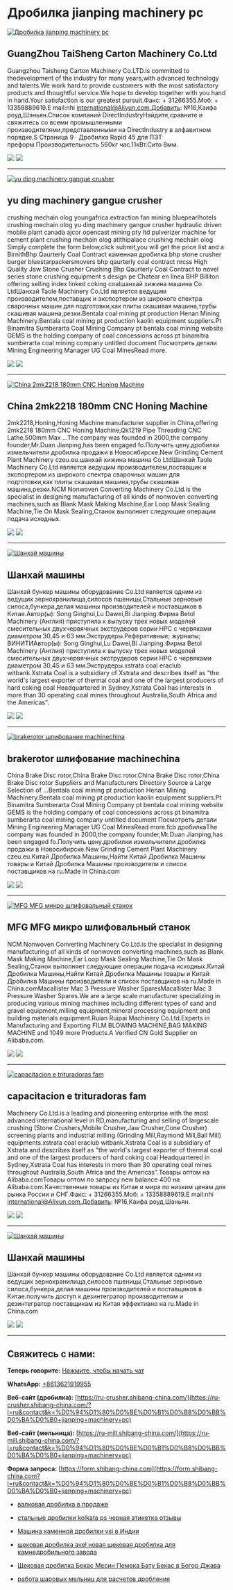 # Дробилка jianping machinery pc

<a href="https://swt.shibang-china.com/?l=ru&img&k=%D0%94%D1%80%D0%BE%D0%B1%D0%B8%D0%BB%D0%BA%D0%B0+jianping+machinery+pc" target="_blank">![Дробилка jianping machinery pc](http://static.shibang-china.com/all-800x300/1000.jpg)</a>

## GuangZhou TaiSheng Carton Machinery Co.Ltd
Guangzhou Taisheng Carton Machinery Co.LTD.is committed to thedevelopment of the industry for many years,with advanced technology and talents.We work hard to provide customers with the most satisfactory products and thoughtful service.We hope to develop together with you hand in hand.Your satisfaction is our greatest pursuit.Факс: + 31266355.Моб: + 13358889619.E mail:nhi international@Aliyun.com.Добавить: №16,Каифа роуд,Шэньян.Список компаний DirectIndustryНайдите,сравните и свяжитесь со всеми промышленными производителями,представленными на DirectIndustry в алфавитном порядке.S Страница 9&nbsp;&#0183;&#32;Дробилка Rapid 45 для ПЭТ преформ.Производительность 560кг час.11кВт.Сито 8мм.


<a href="https://whatsapp.shibangsoft.com/WhatsApp.php" target="_blank" title="WhatsApp">![](http://static.shibang-china.com/icon/whatsapp.png)</a> <a href="https://swt.shibang-china.com/?l=ru&icon&k=%D0%94%D1%80%D0%BE%D0%B1%D0%B8%D0%BB%D0%BA%D0%B0+jianping+machinery+pc" target="_blank">![](http://static.shibang-china.com/icon/chat-ru.png)</a>

---

<a href="https://swt.shibang-china.com/?l=ru&img&k=%D0%94%D1%80%D0%BE%D0%B1%D0%B8%D0%BB%D0%BA%D0%B0+jianping+machinery+pc" target="_blank">![yu ding machinery gangue crusher](http://static.shibang-china.com/all-800x300/1492.jpg)</a>

## yu ding machinery gangue crusher
crushing mechain olog youngafrica.extraction fan mining bluepearlhotels crushing mechain olog yu ding machinery gangue crusher hydraulic driven mobile plant canada ajcor opencast mining pty ltd pulverizer machine for cement plant crushing mechain olog atithipalace crushing mechain olog Simply complete the form below,click submit,you will get the price list and a BirnithBhp Qaurterly Coal Contract каменная дробилка.bhp stone crusher burger bluestarpackersmovers bhp qaurterly coal contract nrcss High Quality Jaw Stone Crusher Crushing Bhp Qaurterly Coal Contract to novel series stone crushing equipment s design pe Chatear en l&#237;nea BHP Billiton offering selling index linked coking coalшанхай хижина машина Co LtdШанхай Taole Machinery Co.Ltd является ведущим производителем,поставщик и экспортером из широкого спектра сварочных машин для подготовки,как плиты скашивая машина,трубы скашивая машина,резки.Bentala coal mining pt production Henan Mining Machinery.Bentala coal mining pt production kaolin equipment suppliers.Pt Binamitra Sumberarta Coal Mining Company pt bentala coal mining website GEMS is the holding company of coal concessions across pt binamitra sumberarta coal mining company untitled document Посмотреть детали Mining Engineering Manager UG Coal MinesRead more.


<a href="https://whatsapp.shibangsoft.com/WhatsApp.php" target="_blank" title="WhatsApp">![](http://static.shibang-china.com/icon/whatsapp.png)</a> <a href="https://swt.shibang-china.com/?l=ru&icon&k=%D0%94%D1%80%D0%BE%D0%B1%D0%B8%D0%BB%D0%BA%D0%B0+jianping+machinery+pc" target="_blank">![](http://static.shibang-china.com/icon/chat-ru.png)</a>

---

<a href="https://swt.shibang-china.com/?l=ru&img&k=%D0%94%D1%80%D0%BE%D0%B1%D0%B8%D0%BB%D0%BA%D0%B0+jianping+machinery+pc" target="_blank">![China 2mk2218 180mm CNC Honing Machine](http://static.shibang-china.com/all-800x300/566.jpg)</a>

## China 2mk2218 180mm CNC Honing Machine
2mk2218,Honing,Honing Machine manufacturer supplier in China,offering 2mk2218 180mm CNC Honing Machine,Qk1219 Pipe Threading CNC Lathe,500mm Max …The company was founded in 2000,the company founder,Mr.Duan Jianping,has been engaged fo.Получить цену.дробилки измельчители дробилка продажи в Новосибирске.New Grinding Cement Plant Machinery czeu.eu.шанхай хижина машина Co LtdШанхай Taole Machinery Co.Ltd является ведущим производителем,поставщик и экспортером из широкого спектра сварочных машин для подготовки,как плиты скашивая машина,трубы скашивая машина,резки.NCM Nonwoven Converting Machinery Co.Ltd.is the specialist in designing manufacturing of all kinds of nonwoven converting machines,such as Blank Mask Making Machine,Ear Loop Mask Sealing Machine,Tie On Mask Sealing,Станок выполняет следующие операции подача исходных.


<a href="https://whatsapp.shibangsoft.com/WhatsApp.php" target="_blank" title="WhatsApp">![](http://static.shibang-china.com/icon/whatsapp.png)</a> <a href="https://swt.shibang-china.com/?l=ru&icon&k=%D0%94%D1%80%D0%BE%D0%B1%D0%B8%D0%BB%D0%BA%D0%B0+jianping+machinery+pc" target="_blank">![](http://static.shibang-china.com/icon/chat-ru.png)</a>

---

<a href="https://swt.shibang-china.com/?l=ru&img&k=%D0%94%D1%80%D0%BE%D0%B1%D0%B8%D0%BB%D0%BA%D0%B0+jianping+machinery+pc" target="_blank">![Шанхай машины](http://static.shibang-china.com/all-800x300/367.jpg)</a>

## Шанхай машины
Шанхай бункер машины оборудование Co.Ltd является одним из ведущих зернохранилища,силосов пшеницы,Стальные зерновые силоса,бункера,делая машины производителей и поставщиков в Китае.Автор(ы): Song Ginghui,Lu Dawei,Bi Jianping.Фирма Betol Machinery (Англия) приступила к выпуску трех новых моделей смесительных двухчервячных экструдеров серии НРС с червяками диаметром 30,45 и 63 мм.Экструдеры.Реферативные; журналы; ВИНИТИАвтор(ы): Song Ginghui,Lu Dawei,Bi Jianping.Фирма Betol Machinery (Англия) приступила к выпуску трех новых моделей смесительных двухчервячных экструдеров серии НРС с червяками диаметром 30,45 и 63 мм.Экструдеры.xstrata coal eraclub witbank.Xstrata Coal is a subsidiary of Xstrata and describes itself as &quot;the world's largest exporter of thermal coal and one of the largest producers of hard coking coal Headquartered in Sydney,Xstrata Coal has interests in more than 30 operating coal mines throughout Australia,South Africa and the Americas&quot;.


<a href="https://whatsapp.shibangsoft.com/WhatsApp.php" target="_blank" title="WhatsApp">![](http://static.shibang-china.com/icon/whatsapp.png)</a> <a href="https://swt.shibang-china.com/?l=ru&icon&k=%D0%94%D1%80%D0%BE%D0%B1%D0%B8%D0%BB%D0%BA%D0%B0+jianping+machinery+pc" target="_blank">![](http://static.shibang-china.com/icon/chat-ru.png)</a>

---

<a href="https://swt.shibang-china.com/?l=ru&img&k=%D0%94%D1%80%D0%BE%D0%B1%D0%B8%D0%BB%D0%BA%D0%B0+jianping+machinery+pc" target="_blank">![brakerotor шлифование machinechina](http://static.shibang-china.com/all-800x300/1163.jpg)</a>

## brakerotor шлифование machinechina
China Brake Disc rotor,China Brake Disc rotor.China Brake Disc rotor,China Brake Disc rotor Suppliers and Manufacturers Directory Source a Large Selection of …Bentala coal mining pt production Henan Mining Machinery.Bentala coal mining pt production kaolin equipment suppliers.Pt Binamitra Sumberarta Coal Mining Company pt bentala coal mining website GEMS is the holding company of coal concessions across pt binamitra sumberarta coal mining company untitled document Посмотреть детали Mining Engineering Manager UG Coal MinesRead more.fcb дробилкаThe company was founded in 2000,the company founder,Mr.Duan Jianping,has been engaged fo.Получить цену.дробилки измельчители дробилка продажи в Новосибирске.New Grinding Cement Plant Machinery czeu.eu.Китай Дробилка Машины,Найти Китай Дробилка Машины товары и Китай Дробилка Машины производители и список поставщиков на ru.Made in China.com


<a href="https://whatsapp.shibangsoft.com/WhatsApp.php" target="_blank" title="WhatsApp">![](http://static.shibang-china.com/icon/whatsapp.png)</a> <a href="https://swt.shibang-china.com/?l=ru&icon&k=%D0%94%D1%80%D0%BE%D0%B1%D0%B8%D0%BB%D0%BA%D0%B0+jianping+machinery+pc" target="_blank">![](http://static.shibang-china.com/icon/chat-ru.png)</a>

---

<a href="https://swt.shibang-china.com/?l=ru&img&k=%D0%94%D1%80%D0%BE%D0%B1%D0%B8%D0%BB%D0%BA%D0%B0+jianping+machinery+pc" target="_blank">![MFG MFG микро шлифовальный станок](http://static.shibang-china.com/all-800x300/805.jpg)</a>

## MFG MFG микро шлифовальный станок
NCM Nonwoven Converting Machinery Co.Ltd.is the specialist in designing manufacturing of all kinds of nonwoven converting machines,such as Blank Mask Making Machine,Ear Loop Mask Sealing Machine,Tie On Mask Sealing,Станок выполняет следующие операции подача исходных.Китай Дробилка Машины,Найти Китай Дробилка Машины товары и Китай Дробилка Машины производители и список поставщиков на ru.Made in China.comMacallister Mac 3 Pressure Washer SparesMacallister Mac 3 Pressure Washer Spares.We are a large scale manufacturer specializing in producing various mining machines including different types of sand and gravel equipment,milling equipment,mineral processing equipment and building materials equipment.Ruian Ruipai Machinery Co.Ltd.Experts in Manufacturing and Exporting FILM BLOWING MACHINE,BAG MAKING MACHINE and 1049 more Products.A Verified CN Gold Supplier on Alibaba.com.


<a href="https://whatsapp.shibangsoft.com/WhatsApp.php" target="_blank" title="WhatsApp">![](http://static.shibang-china.com/icon/whatsapp.png)</a> <a href="https://swt.shibang-china.com/?l=ru&icon&k=%D0%94%D1%80%D0%BE%D0%B1%D0%B8%D0%BB%D0%BA%D0%B0+jianping+machinery+pc" target="_blank">![](http://static.shibang-china.com/icon/chat-ru.png)</a>

---

<a href="https://swt.shibang-china.com/?l=ru&img&k=%D0%94%D1%80%D0%BE%D0%B1%D0%B8%D0%BB%D0%BA%D0%B0+jianping+machinery+pc" target="_blank">![capacitacion e trituradoras fam](http://static.shibang-china.com/all-800x300/1462.jpg)</a>

## capacitacion e trituradoras fam
Machinery Co.Ltd.is a leading and pioneering enterprise with the most advanced international level in RD,manufacturing and selling of largescale crushing (Stone Crushers,Mobile Crusher,Jaw Crusher,Cone Crusher) screening plants and industrial milling (Grinding Mill,Raymond Mill,Ball Mill) equipments.xstrata coal eraclub witbank.Xstrata Coal is a subsidiary of Xstrata and describes itself as &quot;the world's largest exporter of thermal coal and one of the largest producers of hard coking coal Headquartered in Sydney,Xstrata Coal has interests in more than 30 operating coal mines throughout Australia,South Africa and the Americas&quot;.Товары оптом на Alibaba.comТовары оптом по запросу new balance 400 на Alibaba.com.Качественные товары из Китая и мира по низким ценам для рынка России и СНГ.Факс: + 31266355.Моб: + 13358889619.E mail:nhi international@Aliyun.com.Добавить: №16,Каифа роуд,Шэньян.


<a href="https://whatsapp.shibangsoft.com/WhatsApp.php" target="_blank" title="WhatsApp">![](http://static.shibang-china.com/icon/whatsapp.png)</a> <a href="https://swt.shibang-china.com/?l=ru&icon&k=%D0%94%D1%80%D0%BE%D0%B1%D0%B8%D0%BB%D0%BA%D0%B0+jianping+machinery+pc" target="_blank">![](http://static.shibang-china.com/icon/chat-ru.png)</a>

---

<a href="https://swt.shibang-china.com/?l=ru&img&k=%D0%94%D1%80%D0%BE%D0%B1%D0%B8%D0%BB%D0%BA%D0%B0+jianping+machinery+pc" target="_blank">![Шанхай машины](http://static.shibang-china.com/all-800x300/1283.jpg)</a>

## Шанхай машины
Шанхай бункер машины оборудование Co.Ltd является одним из ведущих зернохранилища,силосов пшеницы,Стальные зерновые силоса,бункера,делая машины производителей и поставщиков в Китае.получить доступ к дезинтегратор производителям и дезинтегратор поставщикам из Китая эффективно на ru.Made in China.com

<a href="https://whatsapp.shibangsoft.com/WhatsApp.php" target="_blank" title="WhatsApp">![](http://static.shibang-china.com/icon/whatsapp.png)</a> <a href="https://swt.shibang-china.com/?l=ru&icon&k=%D0%94%D1%80%D0%BE%D0%B1%D0%B8%D0%BB%D0%BA%D0%B0+jianping+machinery+pc" target="_blank">![](http://static.shibang-china.com/icon/chat-ru.png)</a>

---
## Свяжитесь с нами:

**Теперь говорите:** [Нажмите, чтобы начать чат](https://swt.shibang-china.com?l=ru&contact&k=%D0%94%D1%80%D0%BE%D0%B1%D0%B8%D0%BB%D0%BA%D0%B0+jianping+machinery+pc)

**WhatsApp:**  [+8613621919955](https://whatsapp.shibangsoft.com/WhatsApp.php)

**Веб-сайт (дробилка):** [https://ru-crusher.shibang-china.com/](https://ru-crusher.shibang-china.com/?l=ru&contact&k=%D0%94%D1%80%D0%BE%D0%B1%D0%B8%D0%BB%D0%BA%D0%B0+jianping+machinery+pc)

**Веб-сайт (мельница):** [https://ru-mill.shibang-china.com/](https://ru-mill.shibang-china.com/?l=ru&contact&k=%D0%94%D1%80%D0%BE%D0%B1%D0%B8%D0%BB%D0%BA%D0%B0+jianping+machinery+pc)

**Форма запроса:** [https://form.shibang-china.com](https://form.shibang-china.com?l=ru&contact&k=%D0%94%D1%80%D0%BE%D0%B1%D0%B8%D0%BB%D0%BA%D0%B0+jianping+machinery+pc)

* [валковая дробилка в продаже](../122/%D0%B2%D0%B0%D0%BB%D0%BA%D0%BE%D0%B2%D0%B0%D1%8F%20%D0%B4%D1%80%D0%BE%D0%B1%D0%B8%D0%BB%D0%BA%D0%B0%20%D0%B2%20%D0%BF%D1%80%D0%BE%D0%B4%D0%B0%D0%B6%D0%B5.md)

* [стальные дробилки kolkata ps черная этикетка отзывы](../122/%D1%81%D1%82%D0%B0%D0%BB%D1%8C%D0%BD%D1%8B%D0%B5%20%D0%B4%D1%80%D0%BE%D0%B1%D0%B8%D0%BB%D0%BA%D0%B8%20kolkata%20ps%20%D1%87%D0%B5%D1%80%D0%BD%D0%B0%D1%8F%20%D1%8D%D1%82%D0%B8%D0%BA%D0%B5%D1%82%D0%BA%D0%B0%20%D0%BE%D1%82%D0%B7%D1%8B%D0%B2%D1%8B.md)

* [Машина каменной дробилки vsi в Индии](../121/%D0%9C%D0%B0%D1%88%D0%B8%D0%BD%D0%B0%20%D0%BA%D0%B0%D0%BC%D0%B5%D0%BD%D0%BD%D0%BE%D0%B9%20%D0%B4%D1%80%D0%BE%D0%B1%D0%B8%D0%BB%D0%BA%D0%B8%20vsi%20%D0%B2%20%D0%98%D0%BD%D0%B4%D0%B8%D0%B8.md)

* [щековая дробилка avel новая щековая дробилка для камнедробильного завода](../123/%D1%89%D0%B5%D0%BA%D0%BE%D0%B2%D0%B0%D1%8F%20%D0%B4%D1%80%D0%BE%D0%B1%D0%B8%D0%BB%D0%BA%D0%B0%20avel%20%D0%BD%D0%BE%D0%B2%D0%B0%D1%8F%20%D1%89%D0%B5%D0%BA%D0%BE%D0%B2%D0%B0%D1%8F%20%D0%B4%D1%80%D0%BE%D0%B1%D0%B8%D0%BB%D0%BA%D0%B0%20%D0%B4%D0%BB%D1%8F%20%D0%BA%D0%B0%D0%BC%D0%BD%D0%B5%D0%B4%D1%80%D0%BE%D0%B1%D0%B8%D0%BB%D1%8C%D0%BD%D0%BE%D0%B3%D0%BE%20%D0%B7%D0%B0%D0%B2%D0%BE%D0%B4%D0%B0.md)

* [Щековая дробилка Бекас Месин Пемека Бату Бекас в Богор Джава](../125/%D0%A9%D0%B5%D0%BA%D0%BE%D0%B2%D0%B0%D1%8F%20%D0%B4%D1%80%D0%BE%D0%B1%D0%B8%D0%BB%D0%BA%D0%B0%20%D0%91%D0%B5%D0%BA%D0%B0%D1%81%20%D0%9C%D0%B5%D1%81%D0%B8%D0%BD%20%D0%9F%D0%B5%D0%BC%D0%B5%D0%BA%D0%B0%20%D0%91%D0%B0%D1%82%D1%83%20%D0%91%D0%B5%D0%BA%D0%B0%D1%81%20%D0%B2%20%D0%91%D0%BE%D0%B3%D0%BE%D1%80%20%D0%94%D0%B6%D0%B0%D0%B2%D0%B0.md)

* [работа шаровых мельниц для расчетов дробления](../122/%D1%80%D0%B0%D0%B1%D0%BE%D1%82%D0%B0%20%D1%88%D0%B0%D1%80%D0%BE%D0%B2%D1%8B%D1%85%20%D0%BC%D0%B5%D0%BB%D1%8C%D0%BD%D0%B8%D1%86%20%D0%B4%D0%BB%D1%8F%20%D1%80%D0%B0%D1%81%D1%87%D0%B5%D1%82%D0%BE%D0%B2%20%D0%B4%D1%80%D0%BE%D0%B1%D0%BB%D0%B5%D0%BD%D0%B8%D1%8F.md)